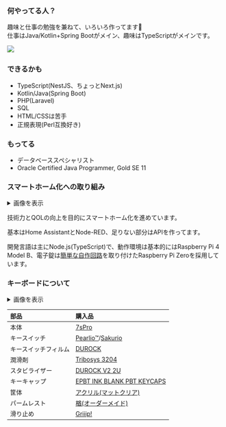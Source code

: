 ### 何やってる人？

趣味と仕事の勉強を兼ねて、いろいろ作ってます🐯  
仕事はJava/Kotlin+Spring Bootがメイン、趣味はTypeScriptがメインです。

<img src="https://github-readme-stats.vercel.app/api/top-langs/?username=nana4rider&layout=compact&theme=dracula&exclude_repo=mdiary,ffadventure" style="height: 170px;" />


### できるかも
- TypeScript(NestJS、ちょっとNext.js)
- Kotlin/Java(Spring Boot)
- PHP(Laravel)
- SQL
- HTML/CSSは苦手
- 正規表現(Perl互換好き)

### もってる
- データベーススペシャリスト
- Oracle Certified Java Programmer, Gold SE 11

### スマートホーム化への取り組み

<details>
<summary>画像を表示</summary>

![image](https://github.com/nana4rider/nana4rider/assets/13981905/a5ef0302-462c-4443-8f3a-30c01cd6b601)
![image](https://github.com/nana4rider/nana4rider/assets/13981905/f741fb62-868e-40a4-9a7c-1c74ff399613)

</details>

技術力とQOLの向上を目的にスマートホーム化を進めています。

基本はHome AssistantとNode-RED、足りない部分はAPIを作ってます。

開発言語は主にNode.js(TypeScript)で、動作環境は基本的にはRaspberry Pi 4 Model B、電子錠は[簡単な自作回路](https://github.com/nana4rider/jem1427-gpio-ts)を取り付けたRaspberry Pi Zeroを採用しています。

### キーボードについて

<details>
<summary>画像を表示</summary>

![Keyboard](images/keyboard.png)
</details>

|部品|購入品|
| :- | :- |
|本体|[7sPro](https://shop.yushakobo.jp/products/7spro)|
|キースイッチ|[Pearlio™](https://shop.yushakobo.jp/products/4315)/[Sakurio](https://shop.yushakobo.jp/products/pink-roselios-sakurios-silent-linear-limited-edition?variant=37665264894113)|
|キースイッチフィルム|[DUROCK](https://talpkeyboard.net/items/6002dc17da019c4f99dd4e35)|
|潤滑剤|[Tribosys 3204](https://shop.yushakobo.jp/products/lubricants)
|スタビライザー|[DUROCK V2 2U](https://talpkeyboard.net/items/6115111f2b2d3d1768766ac8)|
|キーキャップ|[EPBT INK BLANK PBT KEYCAPS](https://kbdfans.com/products/epbt-new-blank-keycaps?variant=39619112894603)|
|筐体|[アクリル(マットクリア)](https://shop.yushakobo.jp/products/keyboard_acrylic_plate)|
|パームレスト|[楢(オーダーメイド)](https://ja.wikipedia.org/wiki/%E3%83%8A%E3%83%A9)|
|滑り止め|[Griiip!](https://www.amazon.co.jp/dp/B0749CM2Z6)|

<!--
**nana4rider/nana4rider** is a ✨ _special_ ✨ repository because its `README.md` (this file) appears on your GitHub profile.

Here are some ideas to get you started:

- 🔭 I’m currently working on ...
- 🌱 I’m currently learning ...
- 👯 I’m looking to collaborate on ...
- 🤔 I’m looking for help with ...
- 💬 Ask me about ...
- 📫 How to reach me: ...
- 😄 Pronouns: ...
- ⚡ Fun fact: ...
-->

